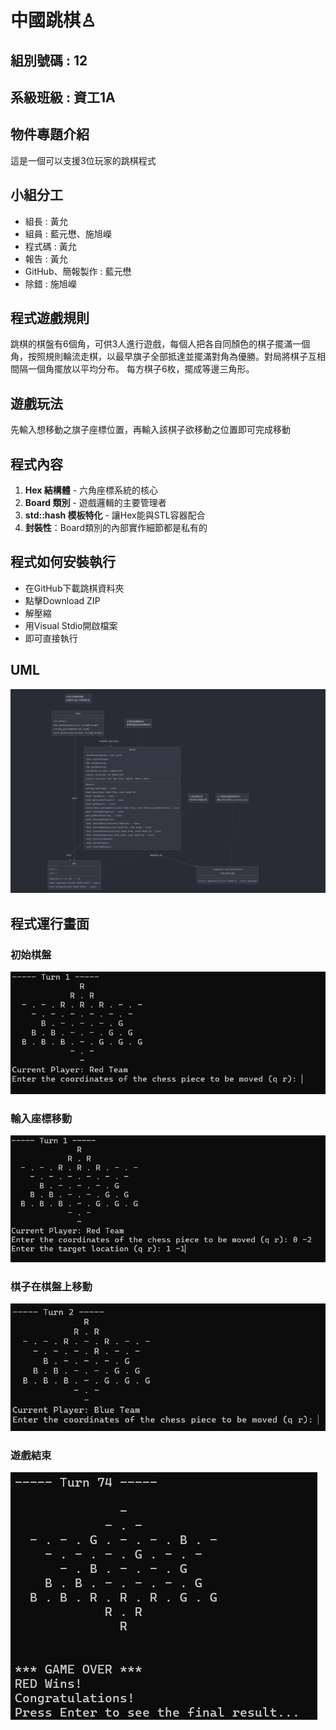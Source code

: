 # 中國跳棋♙
## 組別號碼 : 12
## 系級班級 : 資工1A
## 物件專題介紹
 這是一個可以支援3位玩家的跳棋程式

## 小組分工
* 組長 : 黃允
* 組員 : 藍元懋、施旭嶸 
* 程式碼 : 黃允
* 報告 : 黃允
* GitHub、簡報製作 : 藍元懋
* 除錯 : 施旭嶸
## 程式遊戲規則
跳棋的棋盤有6個角，可供3人進行遊戲，每個人把各自同顏色的棋子擺滿一個角，按照規則輪流走棋，以最早旗子全部抵達並擺滿對角為優勝。對局將棋子互相間隔一個角擺放以平均分布。
每方棋子6枚，擺成等邊三角形。
## 遊戲玩法
先輸入想移動之旗子座標位置，再輸入該棋子欲移動之位置即可完成移動
## 程式內容
1. **Hex 結構體** - 六角座標系統的核心
2. **Board 類別** - 遊戲邏輯的主要管理者  
3. **std::hash<Hex> 模板特化** - 讓Hex能與STL容器配合
4. **封裝性**：Board類別的內部實作細節都是私有的
## 程式如何安裝執行
* 在GitHub下載跳棋資料夾
* 點擊Download ZIP
* 解壓縮
* 用Visual Stdio開啟檔案
* 即可直接執行

## UML
![GitHub图像](UML.png)

## 程式運行畫面
### 初始棋盤
![GitHub图像](/readme_repository/1.png)

### 輸入座標移動
![GitHub图像](/readme_repository/2.png)

### 棋子在棋盤上移動
![GitHub图像](/readme_repository/3.png)

### 遊戲結束
![GitHub图像](/readme_repository/4.png)



